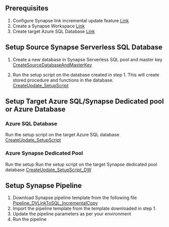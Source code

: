 
## Prerequisites
1. Configure Synapse link incremental update feature [Link](https://learn.microsoft.com/en-us/power-apps/maker/data-platform/azure-synapse-incremental-updates)
2. Create a Synapse Workspace [Link](https://docs.microsoft.com/en-us/azure/synapse-analytics/quickstart-create-workspace)
3. Create target Azure SQL Database [Link](https://docs.microsoft.com/en-us/azure/azure-sql/database/single-database-create-quickstart?tabs=azure-portal)

## Setup Source Synapse Serverless SQL Database

1. Create a new database in Synapse Serverless SQL pool and master key [CreateSourceDatabaseAndMasterKey](/Analytics/DataverseLink/EDL_To_SynapseLinkDV_DBSetup/Step0_EDL_To_SynapseLinkDV_CreateSourceDatabaseAndMasterKey)

2. Run the setup script on the database created in step 1. This will create stored procedure and functions in the database. [CreateUpdate_SetupScript](/EDL_To_SynapseLinkDV_DBSetup/Step1_EDL_To_SynapseLinkDV_CreateUpdate_SetupScript.sql)


## Setup Target Azure SQL/Synapse Dedicated pool or Azure Database

### Azure SQL Database 
Run the setup script on the target Azure SQL database
[CreateUpdate_SetupScript](/Analytics/DataverseLink/EDL_To_SynapseLinkDV_DBSetup/Step1_EDL_To_SynapseLinkDV_CreateUpdate_SetupScript.sql)

### Azure Synapse Dedicated Pool
Run the setup Run the setup script on the target Synapse dedicated pool database
[CreateUpdate_SetupScript_DW](/Analytics/DataverseLink/CloudDataWarehouse_SynapseDW/Step1_EDL_To_SynapseLinkDV_CreateUpdate_SetupScript_DW)

## Setup Synapse Pipeline 

1. Download Synapse pipeline template from the following file [Pipeline_DVLinkToSQL_IncrementalCopy](/Analytics/DataverseLink/DataIntegration/DVLinkToSQL_IncrementalCopy.zip)
2. Import the pipeline template from the template downloaded in step 1.
3. Update the pipeline parameters as per your environment 
4. Run the pipeline 




